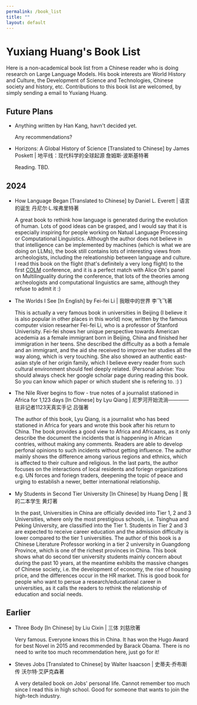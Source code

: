 ```yaml
---
permalink: /book_list
title: ""
layout: default
---
```


# Yuxiang Huang's Book List

Here is a non-academical book list from a Chinese reader who is doing research on Large Language Models. His book interests are World History and Culture, the Development of Science and Technologies, Chinese society and history, etc. Contributions to this book list are welcomed, by simply sending a email to Yuxiang Huang.

## Future Plans

- Anything written by Han Kang, havn't decided yet.

    Any recommendations? 

- Horizons: A Global History of Science [Translated to Chinese] by James Poskett \| 地平线：现代科学的全球起源 詹姆斯·波斯基特著

    Reading. TBD.

## 2024

- How Language Began [Translated to Chinese] by Daniel L. Everett \| 语言的诞生 丹尼尔·L.埃弗里特著

    A great book to rethink how language is generated during the evolution of human. Lots of good ideas can be grasped, and I would say that it is especially inspiring for people working on Natual Language Processing or Computational Linguistics. Although the author does not believe in that intelligence can be implemented by machines (which is what we are doing on LLMs), the book still contains lots of interesting views from archeologists, including the releationship between language and culture. I read this book on the flight (that's definitely a very long flight) to the first [COLM](https://colmweb.org/) conference, and it is a perfect match with Alice Oh's panel on Multilinguality during the conference, that lots of the theories among archeologists and computational linguistics are same, although they refuse to admit it :)

- The Worlds I See [In English] by Fei-fei Li \| 我眼中的世界 李飞飞著

    This is actually a very famous book in universities in Beijing (I believe it is also popular in other places in this world) now, written by the famous computer vision researher Fei-fei Li, who is a professor of Stanford Univerisity. Fei-fei shows her unique perspective towards American acedemia as a female immigrant born in Beijing, China and finished her immigration in her teens. She described the difficulty as a both a female and an immigrant, and the aid she received to improve her studies all the way along, which is very touching. She also showed an authentic east-asian style of her origin family, which I believe every reader from such cultural environment should feel deeply related. (Personal advise: You should always check her google scholar page during reading this book. So you can know which paper or which student she is refering to. :) )

- The Nile River begins to flow - true notes of a journalist stationed in Africa for 1,123 days [In Chinese] by Lyu Qiang \| 尼罗河开始流淌————驻非记者1123天真实手记 吕强著

    The author of this book, Lyu Qiang, is a journalist who has beed stationed in Africa for years and wrote this book after his return to China. The book provides a good view to Africa and Africaans, as it only describe the document the incidents that is happening in African contries, without making any comments. Readers are able to develop perfonal opinions to such incidents without getting influence. The author mainly shows the difference among various regions and ethnics, which is affected to their culture and religious. In the last parts, the author focuses on the interactions of local residents and foriegn organizations e.g. UN forces and foriegn traders, deepening the topic of peace and urging to establish a newer, better international relationship.

- My Students in Second Tier University [In Chinese] by Huang Deng \| 我的二本学生 黄灯著

    In the past, Universities in China are officially devided into Tier 1, 2 and 3 Universities, where only the most prestigious schools, i.e. Tsinghua and Peking University, are classified into the Tier 1. Students in Tier 2 and 3 are expected to receive career education and the admission difficulty is lower compared to the tier 1 universities. The author of this book is a Chinese Literature Professor working in a tier 2 university in Guangdong Province, which is one of the richest provinces in China. This book shows what do second tier university students mainly concern about during the past 10 years, at the meantime exhibits the massive changes of Chinese society, i.e. the development of economy, the rise of housing price, and the differences occur in the HR market. This is good book for people who want to persue a research/educational career in universities, as it calls the readers to rethink the relationship of education and social needs.


## Earlier

- Three Body [In Chinese] by Liu Cixin \| 三体 刘慈欣著

    Very famous. Everyone knows this in China. It has won the Hugo Award for best Novel in 2015 and recommended by Barack Obama. There is no need to write too much recommendation here, just go for it!

- Steves Jobs [Translated to Chinese] by Walter Isaacson \| 史蒂夫·乔布斯传 沃尔特·艾萨克森著

    A very detailed book on Jobs' personal life. Cannot remember too much since I read this in high school. Good for someone that wants to join the high-tech industry.

